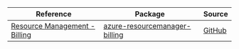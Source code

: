 | Reference | Package | Source |
|---|---|---|
|[Resource Management - Billing](resourcemanager-billing-readme.md)|[azure-resourcemanager-billing](https://repo1.maven.org/maven2/com/azure/resourcemanager/azure-resourcemanager-billing)|[GitHub](https://github.com/Azure/azure-sdk-for-java/blob/main/sdk/billing/azure-resourcemanager-billing)|
